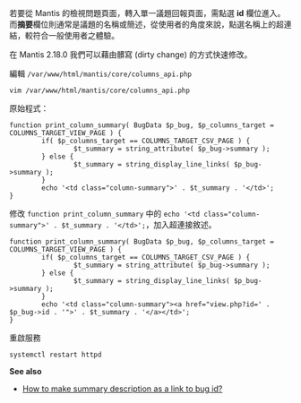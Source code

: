 若要從 Mantis 的檢視問題頁面，轉入單一議題回報頁面，需點選 **id** 欄位進入。而**摘要**欄位則通常是議題的名稱或簡述，從使用者的角度來說，點選名稱上的超連結，較符合一般使用者之體驗。

在 Mantis 2.18.0 我們可以藉由髒寫 (dirty change) 的方式快速修改。

編輯 ```/var/www/html/mantis/core/columns_api.php```

```
vim /var/www/html/mantis/core/columns_api.php
```

原始程式：

```
function print_column_summary( BugData $p_bug, $p_columns_target = COLUMNS_TARGET_VIEW_PAGE ) {
        if( $p_columns_target == COLUMNS_TARGET_CSV_PAGE ) {
                $t_summary = string_attribute( $p_bug->summary );
        } else {
                $t_summary = string_display_line_links( $p_bug->summary );
        }
        echo '<td class="column-summary">' . $t_summary . '</td>';
}
```

修改 ```function print_column_summary``` 中的 ```echo '<td class="column-summary">' . $t_summary . '</td>';```，加入超連接敘述。

```
function print_column_summary( BugData $p_bug, $p_columns_target = COLUMNS_TARGET_VIEW_PAGE ) {
        if( $p_columns_target == COLUMNS_TARGET_CSV_PAGE ) {
                $t_summary = string_attribute( $p_bug->summary );
        } else {
                $t_summary = string_display_line_links( $p_bug->summary );
        }
        echo '<td class="column-summary"><a href="view.php?id=' . $p_bug->id . '">' . $t_summary . '</a></td>';
}
```

重啟服務

```
systemctl restart httpd
```

**See also**

* <a href="https://mantisbt.org/forums/viewtopic.php?t=24165">How to make summary description as a link to bug id?</a>